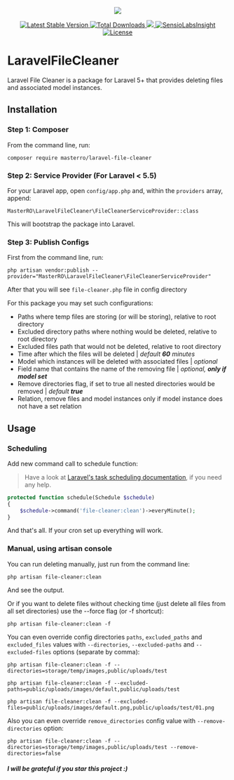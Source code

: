 <p align="center">
    <img src="https://raw.githubusercontent.com/laravel/art/master/logo-lockup/5%20SVG/2%20CMYK/1%20Full%20Color/laravel-logolockup-cmyk-red.svg">
</p>

<p align="center">
    <a href="https://packagist.org/packages/masterro/laravel-file-cleaner">
        <img src="https://img.shields.io/packagist/v/masterro/laravel-file-cleaner.svg?style=flat-rounded" alt="Latest Stable Version">
    </a>
    <a href="https://packagist.org/packages/masterro/laravel-file-cleaner">
        <img src="https://img.shields.io/packagist/dt/masterro/laravel-file-cleaner.svg?style=flat-rounded" alt="Total Downloads">
    </a>
    <a href="https://travis-ci.org/MasterRO94/laravel-file-cleaner">
        <img src="https://travis-ci.org/MasterRO94/laravel-file-cleaner.svg">
    </a>
    <a href="https://insight.sensiolabs.com/projects/e34c16b0-4067-4473-ba3b-d916219ba5c6">
        <img src="https://img.shields.io/sensiolabs/i/e34c16b0-4067-4473-ba3b-d916219ba5c6.svg" alt="SensioLabsInsight">
    </a>
    <a href="https://github.com/MasterRO94/laravel-file-cleaner/blob/master/LICENSE.txt">
        <img src="https://img.shields.io/github/license/MasterRO94/laravel-file-cleaner" alt="License">
    </a>
</p>

# LaravelFileCleaner

Laravel File Cleaner is a package for Laravel 5+ that provides deleting files and associated model instances.

## Installation

### Step 1: Composer

From the command line, run:

```
composer require masterro/laravel-file-cleaner
```

### Step 2: Service Provider (For Laravel < 5.5)

For your Laravel app, open `config/app.php` and, within the `providers` array, append:

```
MasterRO\LaravelFileCleaner\FileCleanerServiceProvider::class
```

This will bootstrap the package into Laravel.

### Step 3: Publish Configs

First from the command line, run:

```
php artisan vendor:publish --provider="MasterRO\LaravelFileCleaner\FileCleanerServiceProvider"
```

After that you will see `file-cleaner.php` file in config directory

For this package you may set such configurations:
* Paths where temp files are storing (or will be storing), relative to root directory
* Excluded directory paths where nothing would be deleted, relative to root directory
* Excluded files path that would not be deleted, relative to root directory
* Time after which the files will be deleted | _default **60** minutes_
* Model which instances will be deleted with associated files | _optional_
* Field name that contains the name of the removing file | _optional, **only if model set**_
* Remove directories flag, if set to true all nested directories would be removed | _default **true**_
* Relation, remove files and model instances only if model instance does not have a set relation

## Usage

### Scheduling

Add new command call to schedule function:
> Have a look at [Laravel's task scheduling documentation](https://laravel.com/docs/scheduling), if you need any help.

```php
protected function schedule(Schedule $schedule)
{
    $schedule->command('file-cleaner:clean')->everyMinute();
}
```

And that's all. If your cron set up everything will work.


### Manual, using artisan console

You can run deleting manually, just run from the command line:
```
php artisan file-cleaner:clean
```
And see the output.


Or if you want to delete files without checking time (just delete all files from all set directories) use the --force flag (or -f shortcut):
```
php artisan file-cleaner:clean -f
```

You can even override config directories `paths`, `excluded_paths` and `excluded_files` values with `--directories`, `--excluded-paths` and `--excluded-files` options (separate by comma):
```
php artisan file-cleaner:clean -f --directories=storage/temp/images,public/uploads/test
```
```
php artisan file-cleaner:clean -f --excluded-paths=public/uploads/images/default,public/uploads/test
```
```
php artisan file-cleaner:clean -f --excluded-files=public/uploads/images/default.png,public/uploads/test/01.png
```


Also you can even override `remove_directories` config value with `--remove-directories` option:
```
php artisan file-cleaner:clean -f --directories=storage/temp/images,public/uploads/test --remove-directories=false
```

#### _I will be grateful if you star this project :)_
